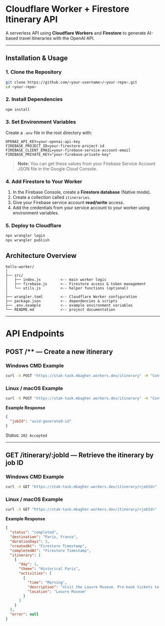 # Cloudflare Worker + Firestore Itinerary API

A serverless API using **Cloudflare Workers** and **Firestore** to generate AI-based travel itineraries with the OpenAI API.

---

## Installation & Usage

### 1. Clone the Repository
```bash
git clone https://github.com/<your-username>/<your-repo>.git
cd <your-repo>
```

### 2. Install Dependencies
```bash
npm install
```

### 3. Set Environment Variables
Create a `.env` file in the root directory with:
```env
OPENAI_API_KEY=your-openai-api-key
FIREBASE_PROJECT_ID=your-firestore-project-id
FIREBASE_CLIENT_EMAIL=your-firebase-service-account-email
FIREBASE_PRIVATE_KEY="your-firebase-private-key"
```
> **Note:** You can get these values from your Firebase Service Account JSON file in the Google Cloud Console.

### 4. Add Firestore to Your Worker
1. In the Firebase Console, create a **Firestore database** (Native mode).
2. Create a collection called `itineraries`.
3. Give your Firebase service account **read/write** access.
4. Add the credentials from your service account to your worker using environment variables.

### 5. Deploy to Cloudflare
```bash
npx wrangler login
npx wrangler publish
```

## Architecture Overview

```
hello-worker/
│
├── src/
│   ├── index.js         <-- main worker logic
│   ├── firebase.js      <-- Firestore access & token management
│   └── utils.js         <-- helper functions (optional)
│
├── wrangler.toml        <-- Cloudflare Worker configuration
├── package.json         <-- dependencies & scripts
├── .env.example         <-- example environment variables
└── README.md            <-- project documentation
```

---

# API Endpoints

## POST /** — Create a new itinerary

### **Windows CMD Example**
```cmd
curl -X POST "https://stak-task.mbagher.workers.dev/itinerary" -H "Content-Type: application/json" -d "{"destination":"Rasht, Iran", "durationDays":5}"
```

### **Linux / macOS Example**
```bash
curl -X POST "https://stak-task.mbagher.workers.dev/itinerary" -H "Content-Type: application/json" -d '{"destination":"Rasht, Iran", "durationDays":5}'
```

**Example Response**
```json
{
  "jobId": "uuid-generated-id"
}
```
Status: `202 Accepted`

---

## GET /itinerary/:jobId — Retrieve the itinerary by job ID

### **Windows CMD Example**
```cmd
curl -X GET "https://stak-task.mbagher.workers.dev/itinerary/<jobId>"
```

### **Linux / macOS Example**
```bash
curl -X GET "https://stak-task.mbagher.workers.dev/itinerary/<jobId>"
```

**Example Response**
```json
{
  "status": "completed",
  "destination": "Paris, France",
  "durationDays": 3,
  "createdAt": "Firestore Timestamp",
  "completedAt": "Firestore Timestamp",
  "itinerary": [
    {
      "day": 1,
      "theme": "Historical Paris",
      "activities": [
        {
          "time": "Morning",
          "description": "Visit the Louvre Museum. Pre-book tickets to avoid queues.",
          "location": "Louvre Museum"
        }
      ]
    }
  ],
  "error": null
}
```